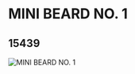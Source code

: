 # MINI BEARD NO. 1
## 15439
![MINI BEARD NO. 1](https://lc-www-live-s.legocdn.com/media/bricks/5/2/6055605.jpg)